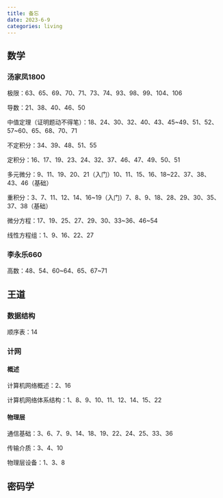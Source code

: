 ```yaml
---
title: 备忘
date: 2023-6-9
categories: living
---
```


## 数学

### 汤家凤1800

极限：63、65、69、70、71、73、74、93、98、99、104、106

导数：21、38、40、46、50

中值定理（证明题动不得笔）：18、24、30、32、40、43、45~49、51、52、57~60、65、68、70、71

不定积分：34、39、48、51、55

定积分：16、17、19、23、24、32、37、46、47、49、50、51

多元微分：9、11、19、20、21（入门）10、11、15、16、18~22、37、38、43、46（基础）

重积分：3、7、11、12、14、16~19（入门）7、8、9、18、28、29、30、35、37、38（基础）

微分方程：17、19、25、27、29、30、33~36、46~54

线性方程组：1、9、16、22、27

### 李永乐660

高数：48、54、60~64、65、67~71

## 王道

### 数据结构

顺序表：14

### 计网

#### 概述

计算机网络概述：2、16

计算机网络体系结构：1、8、9、10、11、12、14、15、22

#### 物理层

通信基础：3、6、7、9、14、18、19、22、24、25、33、36

传输介质：3、4、10

物理层设备：1、3、8

## 密码学
